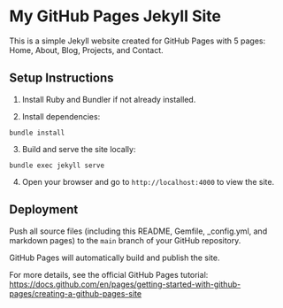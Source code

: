 # My GitHub Pages Jekyll Site

This is a simple Jekyll website created for GitHub Pages with 5 pages: Home, About, Blog, Projects, and Contact.

## Setup Instructions

1. Install Ruby and Bundler if not already installed.

2. Install dependencies:

```
bundle install
```

3. Build and serve the site locally:

```
bundle exec jekyll serve
```

4. Open your browser and go to `http://localhost:4000` to view the site.

## Deployment

Push all source files (including this README, Gemfile, \_config.yml, and markdown pages) to the `main` branch of your GitHub repository.

GitHub Pages will automatically build and publish the site.

For more details, see the official GitHub Pages tutorial:  
https://docs.github.com/en/pages/getting-started-with-github-pages/creating-a-github-pages-site
